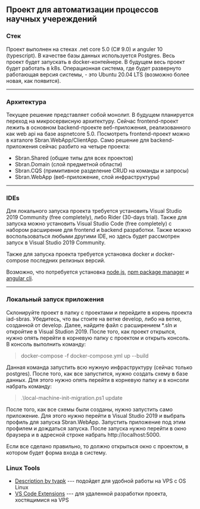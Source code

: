 ## Проект для автоматизации процессов научных учереждений ##

### Стек ###
Проект выполнен на стеках .net core 5.0 (C# 9.0) и anguler 10 (typescript). В качестве базы данных используется Postgres. Весь проект будет запускать в docker-контейнере. В будущем весь проект будет работать в k8s. Операционная система, где будет развернуто работающая версия системы, - это Ubuntu 20.04 LTS (возможно более новая, как появится).

---

### Архитектура ###
Текущее решение представляет собой монолит. В будущем планируется переход на микросервисную архитектуру. Сейчас frontend-проект лежить в основном backend-проекте веб-приложения, реализованного как web api на базе aspnetcore 5.0. Посмотреть frontend-проект можно в каталоге Sbran.WebApp/ClientApp. Само решение для backend-приложения сейчас разбито на четыре проекта:
 - Sbran.Shared (общие типы для всех проектов)
 - Sbran.Domain (слой предметной области)
 - Sbran.CQS (примитивное разделение CRUD на команды и запросы)
 - Sbran.WebApp (веб-приложение, слой инфраструктуры)
 
---
 
### IDEs ###
Для локального запуска проекта требуется установить Visual Studio 2019 Community (free completely), либо Rider (30-days trial). Также для запуска можно установить Visual Studio Code (free completely) с набором расширение для frontend и backend разработки. Также можно воспользоваться любыми другими IDE, но здесь будет рассмотрен запуск в Visual Studio 2019 Community.

Также для запуска проекта требуется установка docker и docker-compose последних релизных версий.

Возможно, что потребуется установка [node.js](https://nodejs.org/en/), [npm package manager](https://docs.npmjs.com/about-npm) и [angular cli](https://angular.io/guide/setup-local#install-the-angular-cli).

---

### Локальный запуск приложения ###
Склонируйте проект в папку с проектами и перейдите в корень проекта iad-sbras. Убедитесь, что вы стоите на ветке develop, либо на ветке, созданной от develop. Далее, найдите файл с расширением \*.sln и откройтие в Visual Studion 2019. После того, как проект открылся, нужно опять перейти в корневую папку с проектом и открыть консоль. В консоль выполнить команду:
> docker-compose -f docker-compose.yml up --build

Данная команда запустить всю нужную инфраструктуру (сейчас только postgres).
После того, как все запустится, нужно создать схему в базе данных. Для этого нужно опять перейти в корневую папку и в консоли набрать команду:
> .\local-machine-init-migration.ps1 update

После того, как все схемы были созданы, нужно запустить само приложение. Для этого нужно перейти в Visual Studio 2019 и выбрать профиль для запуска Sbran.WebApp. Запустить приложение под этим профилем и дождаться запуска. После запуска нужно перейти в окно браузера и в адресной строке набрать http://localhost:5000.

Если все сделано правильно, то должно открыться окно с проектом, в котором будет форма входа в систему.

### Linux Tools ###
 - [Description by tyapk](https://tyapk.ru/blog/post/interactive-and-handy-linux-tools) --- подойдет для удобной работы на VPS с OS Linux
 - [VS Code Extensions](https://code.visualstudio.com/docs/remote/ssh) --- для удаленной разработки проекта, хостящимися на VPS